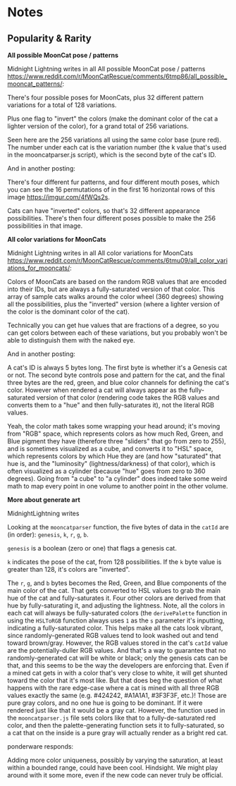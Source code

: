 # Notes


## Popularity & Rarity

**All possible MoonCat pose / patterns**

Midnight Lightning
writes in all All possible MoonCat pose / patterns
<https://www.reddit.com/r/MoonCatRescue/comments/6tmp86/all_possible_mooncat_patterns/>:


There's four possible poses for MoonCats,
plus 32 different pattern variations
for a total of 128 variations.

Plus one flag to "invert" the colors (make the dominant color of the cat a lighter version of the color), for a grand total of 256 variations.

Seen here are the 256 variations all using the same color base (pure red). The number under each cat is the variation number (the k value that's used in the mooncatparser.js script),
which is the second byte of the cat's ID.

And in another posting:

There's four different fur patterns, and four different mouth poses, 
which you can see the 16 permutations of in the first 16 horizontal rows of this image <https://imgur.com/4fWQs2s>.

Cats can have "inverted" colors, so that's 32 different appearance possibilities. 
There's then four different poses possible to make the 256 possibilities in that image.


**All color variations for MoonCats**

Midnight Lightning
writes in all All color variations for MoonCats
<https://www.reddit.com/r/MoonCatRescue/comments/6tmu09/all_color_variations_for_mooncats/>:

Colors of MoonCats are based on the random RGB values that are encoded into their IDs, 
but are always a fully-saturated version of that color. 
This array of sample cats walks around the color wheel (360 degrees) showing all the possibilities, 
plus the "inverted" version (where a lighter version of the color is the dominant color of the cat).

Technically you can get hue values that are fractions of a degree, 
so you can get colors between each of these variations, 
but you probably won't be able to distinguish them with the naked eye.


And in another posting:

A cat's ID is always 5 bytes long. The first byte is whether it's a Genesis cat or not. 
The second byte controls pose and pattern for the cat, 
and the final three bytes are the red, green, and blue color channels for defining the cat's color. 
However when rendered a cat will always appear as the fully-saturated version of that color 
(rendering code takes the RGB values and converts them to a "hue" and then fully-saturates it), not the literal RGB values.

Yeah, the color math takes some wrapping your head around; it's moving from "RGB" space, 
which represents colors as how much Red, Green, and Blue pigment they have 
(therefore three "sliders" that go from zero to 255), and is sometimes visualized as a cube, 
and converts it to "HSL" space, which represents colors by which Hue they are 
(and how "saturated" that hue is, and the "luminosity" (lightness/darkness) of that color), 
which is often visualized as a cylinder (because "hue" goes from zero to 360 degrees). 
Going from "a cube" to "a cylinder" does indeed take some weird math 
to map every point in one volume to another point in the other volume.




**More about generate art**


MidnightLightning writes

Looking at the `mooncatparser` function, the five bytes of data in the `catId` are (in order): `genesis`, `k`, `r`, `g`, `b`.

`genesis` is a boolean (zero or one) that flags a genesis cat.

`k` indicates the pose of the cat, from 128 possibilities.
If the `k` byte value is greater than 128, it's colors are "inverted".

The `r`, `g`, and `b` bytes becomes the Red, Green, and Blue components of the main color of the cat. That gets converted to HSL values to grab the main hue of the cat and fully-saturates it. Four other colors are derived from that hue by fully-saturating it, and adjusting the lightness. Note, all the colors in each cat will always be fully-saturated colors (the `derivePalette` function in using the `HSLToRGB` function always uses `1` as the `s` parameter it's inputting, indicating a fully-saturated color. This helps make all the cats look vibrant, since randomly-generated RGB values tend to look washed out and tend toward brown/gray. However, the RGB values stored in the cat's `catId` value are the potentially-duller RGB values. And that's a way to guarantee that no randomly-generated cat will be white or black; only the genesis cats can be that, and this seems to be the way the developers are enforcing that. Even if a mined cat gets in with a color that's very close to white, it will get shunted toward the color that it's most like. But that does beg the question of what happens with the rare edge-case where a cat is mined with all three RGB values exactly the same (e.g. #424242, #A1A1A1, #3F3F3F, etc.)! Those are pure gray colors, and no one hue is going to be dominant. If it were rendered just like that it would be a gray cat. However, the function used in the `mooncatparser.js` file sets colors like that to a fully-de-saturated red color, and then the palette-generating function sets it to fully-saturated, so a cat that on the inside is a pure gray will actually render as a bright red cat.


ponderware responds:

Adding more color uniqueness, possibly by varying the saturation, at least within a bounded range, could have been cool. Hindsight. We might play around with it some more, even if the new code can never truly be official.



